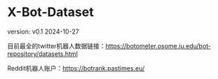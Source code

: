 # X-Bot-Dataset

version:  v0.1 2024-10-27


目前最全的twitter机器人数据链接：https://botometer.osome.iu.edu/bot-repository/datasets.html


Reddit机器人账户：https://botrank.pastimes.eu/
